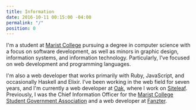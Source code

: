 ```yaml
---
title: Information
date: 2016-10-11 00:15:00 -04:00
permalink: "/"
position: 0
---
```


I'm a student at [Marist College](http://marist.edu) pursuing a degree in computer science with a focus on software development, as well as minors in graphic design, information systems, and information technology. Particularly, I've focused on web development and programming languages.

I'm also a web developer that works primarily with Ruby, JavaScript, and occasionally Haskell and Elixir. I’ve been working in the web field for seven years, and I'm currently a web developer at [Oak](https://oak.is), where I work on [Siteleaf](https://siteleaf.com/). Previously, I was the Chief Information Officer for the [Marist College Student Government Association](http://sga.marist.edu) and a web developer at [Fanzter](http://en.wikipedia.org/wiki/Fanzter).
